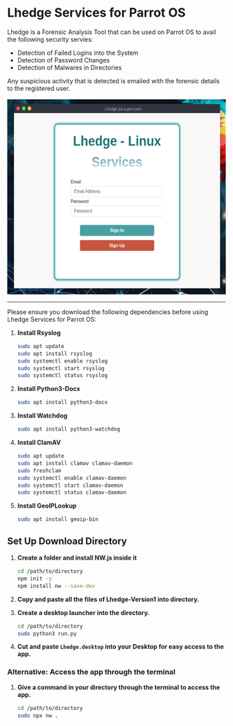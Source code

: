 # Lhedge Services for Parrot OS

Lhedge is a Forensic Analysis Tool that can be used on Parrot OS to avail the following security servies:
<ul>
    <li>Detection of Failed Logins into the System</li>
    <li>Detection of Password Changes</li>
    <li>Detection of Malwares in Directories</li>
</ul>
Any suspicious activity that is detected is emailed with the forensic details to the registered user.
<br><br>
<img src="lhedge_signin.png" alt="Signin Page" width="600px" height="450px"/>
<hr>
Please ensure you download the following dependencies before using Lhedge Services for Parrot OS:

1. **Install Rsyslog**
    ```sh
    sudo apt update
    sudo apt install rsyslog
    sudo systemctl enable rsyslog
    sudo systemctl start rsyslog
    sudo systemctl status rsyslog
    ```

2. **Install Python3-Docx**
    ```sh
    sudo apt install python3-docx
    ```

3. **Install Watchdog**
    ```sh
    sudo apt install python3-watchdog
    ```

4. **Install ClamAV**
    ```sh
    sudo apt update
    sudo apt install clamav clamav-daemon
    sudo freshclam
    sudo systemctl enable clamav-daemon
    sudo systemctl start clamav-daemon
    sudo systemctl status clamav-daemon
    ```

5. **Install GeoIPLookup**
    ```sh
    sudo apt install geoip-bin
    ```

## Set Up Download Directory

1. **Create a folder and install NW.js inside it**
    ```sh
    cd /path/to/directory
    npm init -y
    npm install nw --save-dev
    ```

2. **Copy and paste all the files of Lhedge-Version1 into directory.**

3. **Create a desktop launcher into the directory.**
    ```sh
    cd /path/to/directory
    sudo python3 run.py
    ```

4. **Cut and paste `Lhedge.desktop` into your Desktop for easy access to the app.**

### Alternative: Access the app through the terminal

1. **Give a command in your directory through the terminal to access the app.**
    ```sh
    cd /path/to/directory
    sudo npx nw .
    ```
